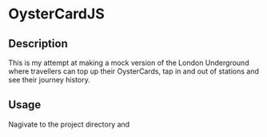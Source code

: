 # OysterCardJS

## Description
This is my attempt at making a mock version of the London Underground where travellers can top up their OysterCards, tap in and out of stations and see their journey history.

## Usage
Nagivate to the project directory and 
